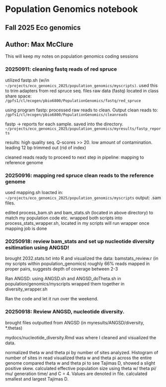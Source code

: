 # Population Genomics notebook

## Fall 2025 Eco genomics

## Author: Max McClure

This will keep my notes on population genomics coding sessions

### 20250911: cleaning fastq reads of red spruce

utilized fastp.sh (w/in `~/projects/eco_genomics_2025/population_genomics/myscripts)`. used this to trim adapters from red spruce seq. files raw data (fastq) located in class share space: `/gpfs1/cl/ecogen/pbio6800/PopulationGenomics/fastq/red_spruce`

using program fastp: processed raw reads to clean. Output clean reads to: `/gpfs1/cl/ecogen/pbio6800/PopulationGenomics/cleanreads`

fastp -\> reports for each sample. saved into the directory. `~/projects/eco_genomics_2025/population_genomics/myresults/fastp_reports`

results: high quality seq. Q-scores >> 20. low amount of contamination. leading 12 bp trimmed out (rid of index)

cleaned reads ready to proceed to next step in pipeline: mapping to reference genome

### 20250916: mapping red spruce clean reads to the reference genome 

used mapping.sh loacted in: `~/projects/eco_genomics_2025/population_genomics/myscripts`
output: .sam files.

edited process_bam.sh and bam_stats.sh (located in above directory) to match my population code etc. 
wrapped both scripts into process_stats_wrapper.sh, located in my scripts
will run wrapper once mapping job is done

### 20250918: review bam_stats and set up nucleotide diversity esitimation using ANGSD! 

brought 2032.stats.txt into R and visualized the data: bamstats_review.r (in my scripts within population_genomics)
roughly 66% reads mapped in proper pairs, suggests depth of coverage between 2-3

Ran ANGSD: using ANGSD.sh and ANGSD_doTheta.sh in population/genomics/myscripts
wrapped them together in diversity_wrapper.sh

Ran the code and let it run over the weekend. 

### 20250918: Review ANGSD, nucleotide diversity.

brought files outputted from ANGSD (in myresults/ANGSD/diversity, *.thetas)

mydocs/nucleotide_diversity.Rmd was where I cleaned and visualized the data.

normalized theta w and theta pi by number of sites analyzed. Histogram of number of sites in read
visualized theta w and theta pi across the entire genome
compared theta w and theta pi to see Tajimas D, showed a slight positive skew. 
calculated effective population size using theta w/ theta pi/ mu/ generation time/ and C = 4. 
Values are denoted in file. 
calculated smallest and largest Tajimas D. 


